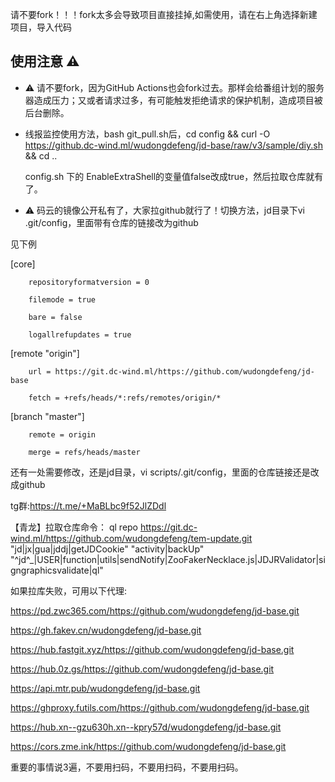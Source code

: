 请不要fork！！！fork太多会导致项目直接挂掉,如需使用，请在右上角选择新建项目，导入代码
## 使用注意 :warning:

- :warning: 请不要fork，因为GitHub Actions也会fork过去。那样会给番组计划的服务器造成压力；又或者请求过多，有可能触发拒绝请求的保护机制，造成项目被后台删除。

- 线报监控使用方法，bash git_pull.sh后，cd config && curl -O https://github.dc-wind.ml/wudongdefeng/jd-base/raw/v3/sample/diy.sh && cd ..
    
   config.sh 下的 EnableExtraShell的变量值false改成true，然后拉取仓库就有了。 

- :warning: 码云的镜像公开私有了，大家拉github就行了！切换方法，jd目录下vi .git/config，里面带有仓库的链接改为github

见下例

[core]

        repositoryformatversion = 0
        
        filemode = true
        
        bare = false
        
        logallrefupdates = true
        
[remote "origin"]

        url = https://git.dc-wind.ml/https://github.com/wudongdefeng/jd-base
        
        fetch = +refs/heads/*:refs/remotes/origin/*
        
[branch "master"]

        remote = origin
        
        merge = refs/heads/master
        
        
        
还有一处需要修改，还是jd目录，vi scripts/.git/config，里面的仓库链接还是改成github


tg群:https://t.me/+MaBLbc9f52JlZDdl

【青龙】拉取仓库命令：
ql repo https://git.dc-wind.ml/https://github.com/wudongdefeng/tem-update.git "jd|jx|gua|jddj|getJDCookie" "activity|backUp" "^jd^_|USER|function|utils|sendNotify|ZooFakerNecklace.js|JDJRValidator|signgraphicsvalidate|ql"


如果拉库失败，可用以下代理:

https://pd.zwc365.com/https://github.com/wudongdefeng/jd-base.git

https://gh.fakev.cn/wudongdefeng/jd-base.git

https://hub.fastgit.xyz/https://github.com/wudongdefeng/jd-base.git

https://hub.0z.gs/https://github.com/wudongdefeng/jd-base.git

https://api.mtr.pub/wudongdefeng/jd-base.git

https://ghproxy.futils.com/https://github.com/wudongdefeng/jd-base.git

https://hub.xn--gzu630h.xn--kpry57d/wudongdefeng/jd-base.git

https://cors.zme.ink/https://github.com/wudongdefeng/jd-base.git

重要的事情说3遍，不要用扫码，不要用扫码，不要用扫码。

